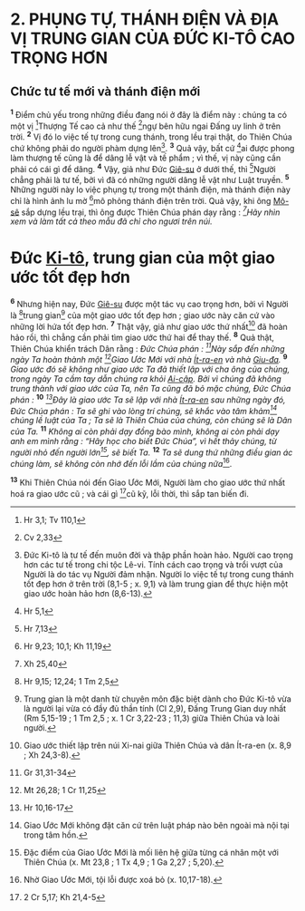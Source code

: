 # 2. PHỤNG TỰ, THÁNH ĐIỆN VÀ ĐỊA VỊ TRUNG GIAN CỦA ĐỨC KI-TÔ CAO TRỌNG HƠN

## Chức tư tế mới và thánh điện mới
<sup><b>1</b></sup> Điểm chủ yếu trong những điều đang nói ở đây là điểm này : chúng ta có một vị [^1@-a9cfe3fd-b049-4deb-a11e-b84ace020680]Thượng Tế cao cả như thế [^2@-a9cfe3fd-b049-4deb-a11e-b84ace020680]ngự bên hữu ngai Đấng uy linh ở trên trời. <sup><b>2</b></sup> Vị đó lo việc tế tự trong cung thánh, trong lều trại thật, do Thiên Chúa chứ không phải do người phàm dựng lên[^1-a9cfe3fd-b049-4deb-a11e-b84ace020680]. <sup><b>3</b></sup> Quả vậy, bất cứ [^3@-a9cfe3fd-b049-4deb-a11e-b84ace020680]ai được phong làm thượng tế cũng là để dâng lễ vật và tế phẩm ; vì thế, vị này cũng cần phải có cái gì để dâng. <sup><b>4</b></sup> Vậy, giả như Đức [Giê-su]() ở dưới thế, thì [^4@-a9cfe3fd-b049-4deb-a11e-b84ace020680]Người chẳng phải là tư tế, bởi vì đã có những người dâng lễ vật như Luật truyền. <sup><b>5</b></sup> Những người này lo việc phụng tự trong một thánh điện, mà thánh điện này chỉ là hình ảnh lu mờ [^5@-a9cfe3fd-b049-4deb-a11e-b84ace020680]mô phỏng thánh điện trên trời. Quả vậy, khi ông [Mô-sê]() sắp dựng lều trại, thì ông được Thiên Chúa phán dạy rằng : *[^6@-a9cfe3fd-b049-4deb-a11e-b84ace020680]Hãy nhìn xem và làm tất cả theo mẫu đã chỉ cho ngươi trên núi.*

# Đức [Ki-tô](), trung gian của một giao ước tốt đẹp hơn
<sup><b>6</b></sup> Nhưng hiện nay, Đức [Giê-su]() được một tác vụ cao trọng hơn, bởi vì Người là [^7@-a9cfe3fd-b049-4deb-a11e-b84ace020680]trung gian[^2-a9cfe3fd-b049-4deb-a11e-b84ace020680] của một giao ước tốt đẹp hơn ; giao ước này căn cứ vào những lời hứa tốt đẹp hơn. <sup><b>7</b></sup> Thật vậy, giả như giao ước thứ nhất[^3-a9cfe3fd-b049-4deb-a11e-b84ace020680] đã hoàn hảo rồi, thì chẳng cần phải tìm giao ước thứ hai để thay thế. <sup><b>8</b></sup> Quả thật, Thiên Chúa khiển trách Dân rằng : *Đức Chúa phán : [^8@-a9cfe3fd-b049-4deb-a11e-b84ace020680]Này sắp đến những ngày Ta hoàn thành một [^9@-a9cfe3fd-b049-4deb-a11e-b84ace020680]Giao Ước Mới với nhà [Ít-ra-en]() và nhà [Giu-đa]().* <sup><b>9</b></sup> *Giao ước đó sẽ không như giao ước Ta đã thiết lập với cha ông của chúng, trong ngày Ta cầm tay dẫn chúng ra khỏi [Ai-cập](). Bởi vì chúng đã không trung thành với giao ước của Ta, nên Ta cũng đã bỏ mặc chúng, Đức Chúa phán :* <sup><b>10</b></sup> *[^10@-a9cfe3fd-b049-4deb-a11e-b84ace020680]Đây là giao ước Ta sẽ lập với nhà [Ít-ra-en]() sau những ngày đó, Đức Chúa phán : Ta sẽ ghi vào lòng trí chúng, sẽ khắc vào tâm khảm[^4-a9cfe3fd-b049-4deb-a11e-b84ace020680] chúng lề luật của Ta ; Ta sẽ là Thiên Chúa của chúng, còn chúng sẽ là Dân của Ta.* <sup><b>11</b></sup> *Không ai còn phải dạy đồng bào mình, không ai còn phải dạy anh em mình rằng : “Hãy học cho biết Đức Chúa”, vì hết thảy chúng, từ người nhỏ đến người lớn[^5-a9cfe3fd-b049-4deb-a11e-b84ace020680], sẽ biết Ta.* <sup><b>12</b></sup> *Ta sẽ dung thứ những điều gian ác chúng làm, sẽ không còn nhớ đến lỗi lầm của chúng nữa*[^6-a9cfe3fd-b049-4deb-a11e-b84ace020680].

<sup><b>13</b></sup> Khi Thiên Chúa nói đến Giao Ước Mới, Người làm cho giao ước thứ nhất hoá ra giao ước cũ ; và cái gì [^11@-a9cfe3fd-b049-4deb-a11e-b84ace020680]cũ kỹ, lỗi thời, thì sắp tan biến đi.

[^1-a9cfe3fd-b049-4deb-a11e-b84ace020680]: Đức Ki-tô là tư tế đến muôn đời và thập phần hoàn hảo. Người cao trọng hơn các tư tế trong chi tộc Lê-vi. Tính cách cao trọng và trổi vượt của Người là do tác vụ Người đảm nhận. Người lo việc tế tự trong cung thánh tốt đẹp hơn ở trên trời (8,1-5 ; x. 9,1) và làm trung gian để thực hiện một giao ước hoàn hảo hơn (8,6-13).
[^2-a9cfe3fd-b049-4deb-a11e-b84ace020680]: Trung gian là một danh từ chuyên môn đặc biệt dành cho Đức Ki-tô vừa là người lại vừa có đầy đủ thần tính (Cl 2,9), Đấng Trung Gian duy nhất (Rm 5,15-19 ; 1 Tm 2,5 ; x. 1 Cr 3,22-23 ; 11,3) giữa Thiên Chúa và loài người.
[^3-a9cfe3fd-b049-4deb-a11e-b84ace020680]: Giao ước thiết lập trên núi Xi-nai giữa Thiên Chúa và dân Ít-ra-en (x. 8,9 ; Xh 24,3-8).
[^4-a9cfe3fd-b049-4deb-a11e-b84ace020680]: Giao Ước Mới không đặt căn cứ trên luật pháp nào bên ngoài mà nội tại trong tâm hồn.
[^5-a9cfe3fd-b049-4deb-a11e-b84ace020680]: Đặc điểm của Giao Ước Mới là mối liên hệ giữa từng cá nhân một với Thiên Chúa (x. Mt 23,8 ; 1 Tx 4,9 ; 1 Ga 2,27 ; 5,20).
[^6-a9cfe3fd-b049-4deb-a11e-b84ace020680]: Nhờ Giao Ước Mới, tội lỗi được xoá bỏ (x. 10,17-18).
[^1@-a9cfe3fd-b049-4deb-a11e-b84ace020680]: Hr 3,1; Tv 110,1
[^2@-a9cfe3fd-b049-4deb-a11e-b84ace020680]: Cv 2,33
[^3@-a9cfe3fd-b049-4deb-a11e-b84ace020680]: Hr 5,1
[^4@-a9cfe3fd-b049-4deb-a11e-b84ace020680]: Hr 7,13
[^5@-a9cfe3fd-b049-4deb-a11e-b84ace020680]: Hr 9,23; 10,1; Kh 11,19
[^6@-a9cfe3fd-b049-4deb-a11e-b84ace020680]: Xh 25,40
[^7@-a9cfe3fd-b049-4deb-a11e-b84ace020680]: Hr 9,15; 12,24; 1 Tm 2,5
[^8@-a9cfe3fd-b049-4deb-a11e-b84ace020680]: Gr 31,31-34
[^9@-a9cfe3fd-b049-4deb-a11e-b84ace020680]: Mt 26,28; 1 Cr 11,25
[^10@-a9cfe3fd-b049-4deb-a11e-b84ace020680]: Hr 10,16-17
[^11@-a9cfe3fd-b049-4deb-a11e-b84ace020680]: 2 Cr 5,17; Kh 21,4-5
